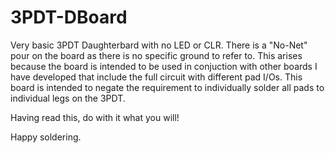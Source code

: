 # 3PDT-DBoard

Very basic 3PDT Daughterbard with no LED or CLR. There is a "No-Net" pour on the
board as there is no specific ground to refer to. This arises because the board
is intended to be used in conjuction with other boards I have developed that
include the full circuit with different pad I/Os.
This board is intended to negate the requirement to individually solder all
pads to individual legs on the 3PDT.

Having read this, do with it what you will!

Happy soldering.